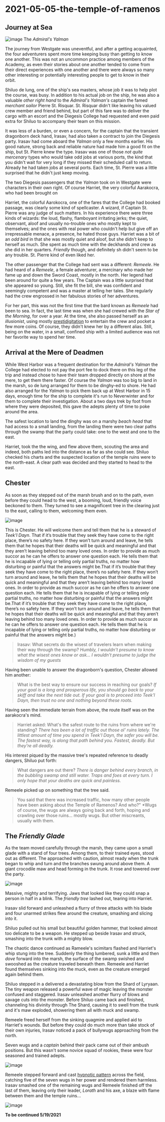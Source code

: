 # 2021-05-05-the-temple-of-ramenos

## Journey at Sea
![image](https://github.com/gregofgreg5/magick-ink2020/blob/main/images/admirals-yalman.jpg?raw=true)
The *Admiral's Yalman*

The journey from Westgate was  uneventful, and after a getting acquainted, the four adventurers spent more time keeping busy than getting to know one another. This was not an uncommon practice among members of the Academy, as even their stories about one another tended to come from their direct experiences with one another and there were always so many other interesting or potentially interesting people to get to know in their orbit.

Shiluo de lung, one of the ship's sea masters, whose job it was to help plot the course, was busy. In addition to his actual job on the ship, he was also a valuable *other right hand* to the *Admiral's Yalman's* captain the famed *merchant sailor* Pierre St. Risquar. St. Risquar didn't like leaving his valued crew member and friend behind, but part of this fare was to deliver the cargo with an escort and the Diegesis College had requested and even paid extra for Shiluo to accompany their team on this mission.

It was less of a burden, or even a concern, for the captain that the transient dragonborn deck hand, Irasav, had also taken a contract to join the Diegesis party. Irasav had come aboard the *Yalman* only a few months earlier. His good nature, strong back and reliable nature had made him a good fit on the ship, but St. Pierre knew the type. Irasav was one of those *not quite mercenary* types who would take odd jobs at various ports, the kind that you didn't wait for very long if they missed their scheduled call to return. Already he had taken jobs at several ports. Each time, St. Pierre was a little surprised that he didn't just keep moving.

The two Diegesis passengers that the *Yalman* took on in Westgate were characters in their own right. Of course Harriet, the very colorful Aarakocra, who had been brought on 

Harriet, the colorful Aarokocra, one of the fares that the College had booked passage, was clearly some kind of spellcaster. A wizard, if Captain St. Pierre was any judge of such matters. In his experience there were three kinds of wizards: the loud, flashy, flamboyant irritating jerks; the quiet, observant, aloof and usually no-trouble ones who mostly kept to themselves; and the ones with real power who couldn't help but give off an irrepressable menace, a presence, he hated those guys. Harriet was a bit of an *odd bird* in that she was mostly quiet and aloof, but she didn't keep to herself as much. She spent as much time with the deckhands and crew as she did in her quarters. *Friendly* though, and definitely sh didn't seem to be any trouble. St. Pierre kind of even liked her.

The other passenger that the College had sent was a different: *Remeele*. He had heard of a *Remeele*, a female adventurer, a mercinary who made her fame up and down the Sword Coast, mostly in the north. Her legend had been around for quite a few years. The Captain was a little surprised that she appeared so young. Still, she fit the bill, she was confident and seemingly competent and was a master at telling her tales. She regularly had the crew engrossed in her fabulous stories of her adventures.

For her part, this was not the first time that the bard known as *Remeele* had been to sea. In fact, the last time was when she had crewed with the *Star of the Morning*, for over a year. At the time, she also passed herself as an *illusionist*, using mostly [prestidigitation](https://www.dndbeyond.com/spells/prestidigitation) to entertain the crew and pocket a few more coins. Of course, they didn't knew her by a different alias. Still, being on the water, in a small, confined ship with a limited audience was not her favorite way to spend her time.

## Arrival at the Mere of Deadmen

While West Harbor was a frequent destination for the *Admiral's Yalman* the College had elected to not pay the port fee to dock there on this leg of the trip and instead chose to have their team dropped directly on shore at the mere, to get them there faster. Of course the *Yalman* was too big to land in the marsh, so de lung arranged for them to be dinghy-ed to shore. He had also arranged for the *Yalman* to pick them back up at West Harbor in 15 days, enough time for the ship to complete it's run to Neverwinter and for them to complete their investigation. About a two days trek by foot from where they were deposited, this gave the adepts plenty of time to poke around the area.

The safest location to land the dinghy was on a marshy *beach head* that had access to a small landing, from the landing there were two clear paths through the swamp that the party could take: one to the west and one to the east.

Harriet, took the the wing, and flew above them, scouting the area and indeed, both paths led into the distance as far as she could see. Shiluo checked his charts and the suspected location of the temple ruins were to the north-east. A clear path was decided and they started to head to the east.

## Chester

As soon as they stepped out of the marsh brush and on to the path, even before they could head to the west, a booming, loud, friendly voice beckoned to them. They turned to see a magnificent tree in the clearing just to the east, calling to them, welcoming them even.

![image](https://i.imgur.com/yT4t8Qd.png)

This is Chester. He will welcome them and tell them that he is a steward of *Teek'l Dayn*. That if it’s trouble that they seek they have come to the right place, there’s no safety here. If they won’t turn around and leave, he tells them that he hopes that their deaths will be quick and meaningful and that they aren’t leaving behind too many loved ones. In order to provide as much succor as he can he offers to answer one question each. He tells them that he is incapable of lying or telling only partial truths, no matter how disturbing or painful that the answers might be.That if it’s trouble that they seek they have come to the right place, there’s no safety here. If they won’t turn around and leave, he tells them that he hopes that their deaths will be quick and meaningful and that they aren’t leaving behind too many loved ones. In order to provide as much succor as he can he offers to answer one question each. He tells them that he is incapable of lying or telling only partial truths, no matter how disturbing or painful that the answers might be.That if it’s trouble that they seek they have come to the right place, there’s no safety here. If they won’t turn around and leave, he tells them that he hopes that their deaths will be quick and meaningful and that they aren’t leaving behind too many loved ones. In order to provide as much succor as he can he offers to answer one question each. He tells them that he is incapable of lying or telling only partial truths, no matter how disturbing or painful that the answers might be.)


>Irasav: What secrets do the wisest of travelers learn when making their way through the swamp?
>*Humbly, I wouldn't presume to know what the wisest ones know or ask... I wouldn't presume to judge the wisdom of my guests*

Having been unable to answer the dragonborn's question, Chester allowed him another:
>What is the best way to ensure our success in reaching our goals?
>*If your goal is a long and prosperous life, you should go back to your skiff and take the next tide out. If your goal is to proceed into Teek'l Dayn, then trust no one and nothing beyond these roots.*

Having seen the immediate terrain from above, the route itself was on the aarakocra's mind.
>Harriet asked: What's the safest route to the ruins from where we're standing?
>*There has been a lot of traffic out those ol' ruins lately. The littlest amount of time you spend in Teek'l Dayn, the safer you will be. The fastest way, is along that path behind you. Fastest, deadly. But they're all deadly.*

His interest piqued by the massive tree's repeated reference to deadly dangers, Shiluo put forth:
>What dangers are out there?
>*There is danger behind every branch, in the bubbling swamp and still water. Traps and foes at every turn. I only hope that your deaths are quick and painless.*

Remeele picked up on something that the tree said.
>You said that there was increased traffic, how many other people have been asking about the Temple of Ramenos? And who?"
>*Wugs of course, the wugs are always going back and forth, hoping and crawling over those ruins... mostly wugs. But other miscreants, usually with them.

## The *Friendly Glade*
As the team moved carefully through the marsh, they came upon a small glade with a stand of four trees. Among them, to their trained eyes, stood out as different. The approached with caution, almost ready when the trunk began to whip and turn and the branches swung around above them. A giant crocodile maw and head forming in the trunk. It rose and towered over the party.

![image](https://github.com/gregofgreg5/magick-ink2020/blob/main/images/friendly-tree-sm.jpg?raw=true)

Massive, mighty and terrifying. Jaws that looked like they could snap a person in half in a blink. The *friendly tree* lashed out, tearing into Harriet. 

Irasav slid forward and unleashed a flurry of three attacks with his blade and four unarmed strikes flew around the creature, smashing and slicing into it. 

Shiluo pulled out his small but beautiful golden hammer, that looked almost too delicate to be a weapon. He stepped up beside Irasav and struck, smashing into the trunk with a mighty blow. 

The chaotic dance continued as Rameele's scimitars flashed and Harriet's whip stung into the tree. Suddenly the thing lumbered, sunk a little and then *dove* forward into the marsh, the surface of the swamp swished and swooshed as the creature traveled beneath them. Remeele and Harriet found themselves sinking into the muck, even as the creature emerged again behind them.

Shiluo stepped in a delivered a devastating blow from the Shard of Lyryaan. The tiny weapon released a powerful wave of magic leaving the monster confused and staggered. Irasav unleashed another flurry of blows and savage cuts into the monster. Before Shiluo came back and finished, channeling his divinity through The Shard, causing it to swell from the trunk and it's maw exploded, showering them all with muck and swamp.

Remeele freed herself from the sinking quagmire and applied aid to Harriet's wounds. But before they could do much more than take stock of their own injuries, Irasav noticed a pack of bullywugs approaching from the north.

Seven wugs and a *captain* behind their pack came out of their ambush positions. But this wasn't some novice squad of rookies, these were four seasoned and trained adepts.

![image](https://github.com/gregofgreg5/magick-ink2020/blob/main/images/battlemap-approach.PNG?raw=true)

Remeele stepped forward and cast [hypnotic pattern](https://www.dndbeyond.com/spells/hypnotic-pattern) across the field, catching five of the seven wugs in her power and rendered them harmless. Irasav smashed one of the remaining wugs and Remeele finished off the last of them, leaving only their leader, *Lorath* and his axe, a blaze with flame between them and the temple ruins...

![image](https://github.com/gregofgreg5/magick-ink2020/blob/main/images/temple-of-ramenos.jpg?raw=true)

**To be continued
5/19/2021**
